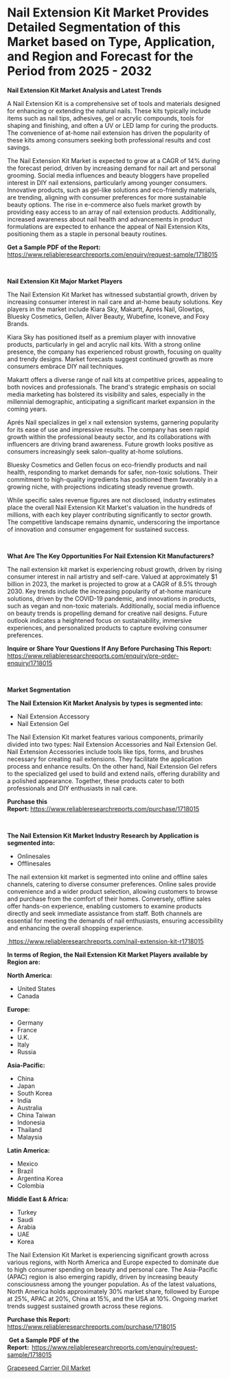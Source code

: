 <p><h1>Nail Extension Kit Market Provides Detailed Segmentation of this Market based on Type, Application, and Region and Forecast for the Period from 2025 - 2032</h1></p><p><strong>Nail Extension Kit Market Analysis and Latest Trends</strong></p>
<p><p>A Nail Extension Kit is a comprehensive set of tools and materials designed for enhancing or extending the natural nails. These kits typically include items such as nail tips, adhesives, gel or acrylic compounds, tools for shaping and finishing, and often a UV or LED lamp for curing the products. The convenience of at-home nail extension has driven the popularity of these kits among consumers seeking both professional results and cost savings.</p><p>The Nail Extension Kit Market is expected to grow at a CAGR of 14% during the forecast period, driven by increasing demand for nail art and personal grooming. Social media influences and beauty bloggers have propelled interest in DIY nail extensions, particularly among younger consumers. Innovative products, such as gel-like solutions and eco-friendly materials, are trending, aligning with consumer preferences for more sustainable beauty options. The rise in e-commerce also fuels market growth by providing easy access to an array of nail extension products. Additionally, increased awareness about nail health and advancements in product formulations are expected to enhance the appeal of Nail Extension Kits, positioning them as a staple in personal beauty routines.</p></p>
<p><strong>Get a Sample PDF of the Report:&nbsp;</strong> <a href="https://www.reliableresearchreports.com/enquiry/request-sample/1718015?utm_campaign=38&utm_medium=2&utm_source=Github&utm_content=ia&utm_term=07022025&utm_id=nail-extension-kit">https://www.reliableresearchreports.com/enquiry/request-sample/1718015</a></p>
<p>&nbsp;</p>
<p><strong>Nail Extension Kit Major Market Players</strong></p>
<p><p>The Nail Extension Kit Market has witnessed substantial growth, driven by increasing consumer interest in nail care and at-home beauty solutions. Key players in the market include Kiara Sky, Makartt, Aprés Nail, Glowtips, Bluesky Cosmetics, Gellen, Aliver Beauty, Wubefine, Iconeve, and Foxy Brands.</p><p>Kiara Sky has positioned itself as a premium player with innovative products, particularly in gel and acrylic nail kits. With a strong online presence, the company has experienced robust growth, focusing on quality and trendy designs. Market forecasts suggest continued growth as more consumers embrace DIY nail techniques.</p><p>Makartt offers a diverse range of nail kits at competitive prices, appealing to both novices and professionals. The brand's strategic emphasis on social media marketing has bolstered its visibility and sales, especially in the millennial demographic, anticipating a significant market expansion in the coming years.</p><p>Aprés Nail specializes in gel x nail extension systems, garnering popularity for its ease of use and impressive results. The company has seen rapid growth within the professional beauty sector, and its collaborations with influencers are driving brand awareness. Future growth looks positive as consumers increasingly seek salon-quality at-home solutions.</p><p>Bluesky Cosmetics and Gellen focus on eco-friendly products and nail health, responding to market demands for safer, non-toxic solutions. Their commitment to high-quality ingredients has positioned them favorably in a growing niche, with projections indicating steady revenue growth.</p><p>While specific sales revenue figures are not disclosed, industry estimates place the overall Nail Extension Kit Market's valuation in the hundreds of millions, with each key player contributing significantly to sector growth. The competitive landscape remains dynamic, underscoring the importance of innovation and consumer engagement for sustained success.</p></p>
<p>&nbsp;</p>
<p><strong>What Are The Key Opportunities For Nail Extension Kit Manufacturers?</strong></p>
<p><p>The nail extension kit market is experiencing robust growth, driven by rising consumer interest in nail artistry and self-care. Valued at approximately $1 billion in 2023, the market is projected to grow at a CAGR of 8.5% through 2030. Key trends include the increasing popularity of at-home manicure solutions, driven by the COVID-19 pandemic, and innovations in products, such as vegan and non-toxic materials. Additionally, social media influence on beauty trends is propelling demand for creative nail designs. Future outlook indicates a heightened focus on sustainability, immersive experiences, and personalized products to capture evolving consumer preferences.</p></p>
<p><strong>Inquire or Share Your Questions If Any Before Purchasing This Report:</strong> <a href="https://www.reliableresearchreports.com/enquiry/pre-order-enquiry/1718015?utm_campaign=38&utm_medium=2&utm_source=Github&utm_content=ia&utm_term=07022025&utm_id=nail-extension-kit">https://www.reliableresearchreports.com/enquiry/pre-order-enquiry/1718015</a></p>
<p>&nbsp;</p>
<p><strong>Market Segmentation</strong></p>
<p><strong>The Nail Extension Kit Market Analysis by types is segmented into:</strong></p>
<p><ul><li>Nail Extension Accessory</li><li>Nail Extension Gel</li></ul></p>
<p><p>The Nail Extension Kit market features various components, primarily divided into two types: Nail Extension Accessories and Nail Extension Gel. Nail Extension Accessories include tools like tips, forms, and brushes necessary for creating nail extensions. They facilitate the application process and enhance results. On the other hand, Nail Extension Gel refers to the specialized gel used to build and extend nails, offering durability and a polished appearance. Together, these products cater to both professionals and DIY enthusiasts in nail care.</p></p>
<p><strong>Purchase this Report:&nbsp;</strong><a href="https://www.reliableresearchreports.com/purchase/1718015?utm_campaign=38&utm_medium=2&utm_source=Github&utm_content=ia&utm_term=07022025&utm_id=nail-extension-kit">https://www.reliableresearchreports.com/purchase/1718015</a></p>
<p>&nbsp;</p>
<p><strong>The Nail Extension Kit Market Industry Research by Application is segmented into:</strong></p>
<p><ul><li>Onlinesales</li><li>Offlinesales</li></ul></p>
<p><p>The nail extension kit market is segmented into online and offline sales channels, catering to diverse consumer preferences. Online sales provide convenience and a wider product selection, allowing customers to browse and purchase from the comfort of their homes. Conversely, offline sales offer hands-on experience, enabling customers to examine products directly and seek immediate assistance from staff. Both channels are essential for meeting the demands of nail enthusiasts, ensuring accessibility and enhancing the overall shopping experience.</p></p>
<p><a href="https://www.reliableresearchreports.com/nail-extension-kit-r1718015?utm_campaign=38&utm_medium=2&utm_source=Github&utm_content=ia&utm_term=07022025&utm_id=nail-extension-kit">&nbsp;https://www.reliableresearchreports.com/nail-extension-kit-r1718015</a></p>
<p><strong>In terms of Region, the Nail Extension Kit Market Players available by Region are:</strong></p>
<p>
    <p> <strong> North America: </strong>
        <ul>
            <li>United States</li>
            <li>Canada</li>
        </ul>
        </p> 
    <p> <strong> Europe: </strong>
        <ul>
            <li>Germany</li>
            <li>France</li>
            <li>U.K.</li>
            <li>Italy</li>
            <li>Russia</li>
        </ul>
        </p> 
    <p> <strong> Asia-Pacific: </strong>
        <ul>
            <li>China</li>
            <li>Japan</li>
            <li>South Korea</li>
            <li>India</li>
            <li>Australia</li>
            <li>China Taiwan</li>
            <li>Indonesia</li>
            <li>Thailand</li>
            <li>Malaysia</li>
        </ul>
        </p> 
    <p> <strong> Latin America: </strong>
        <ul>
            <li>Mexico</li>
            <li>Brazil</li>
            <li>Argentina Korea</li>
            <li>Colombia</li>
        </ul>
        </p> 
    <p> <strong> Middle East & Africa: </strong>
        <ul>
            <li>Turkey</li>
            <li>Saudi</li>
            <li>Arabia</li>
            <li>UAE</li>
            <li>Korea</li>
        </ul>
    </p>
    </p>
<p><p>The Nail Extension Kit Market is experiencing significant growth across various regions, with North America and Europe expected to dominate due to high consumer spending on beauty and personal care. The Asia-Pacific (APAC) region is also emerging rapidly, driven by increasing beauty consciousness among the younger population. As of the latest valuations, North America holds approximately 30% market share, followed by Europe at 25%, APAC at 20%, China at 15%, and the USA at 10%. Ongoing market trends suggest sustained growth across these regions.</p></p>
<p><strong>Purchase this Report: </strong><a href="https://www.reliableresearchreports.com/purchase/1718015?utm_campaign=38&utm_medium=2&utm_source=Github&utm_content=ia&utm_term=07022025&utm_id=nail-extension-kit">https://www.reliableresearchreports.com/purchase/1718015</a></p>
<p>&nbsp;<strong>Get a Sample PDF of the Report:&nbsp;&nbsp;</strong><a href="https://www.reliableresearchreports.com/enquiry/request-sample/1718015?utm_campaign=38&utm_medium=2&utm_source=Github&utm_content=ia&utm_term=07022025&utm_id=nail-extension-kit">https://www.reliableresearchreports.com/enquiry/request-sample/1718015</a></p>
<p><strong></strong></p>
<p><p><a href="https://github.com/arionmp/Market-Research-Report-List-5/blob/main/grapeseed-carrier-oil-market.md?utm_campaign=38&utm_medium=2&utm_source=Github&utm_content=ia&utm_term=07022025&utm_id=nail-extension-kit">Grapeseed Carrier Oil Market</a></p></p>